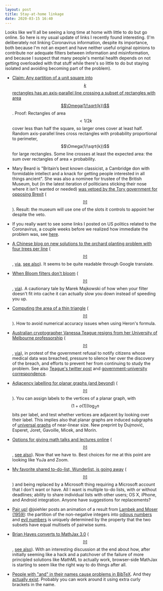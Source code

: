 ```yaml
---
layout: post
title: Stay-at-home linkage
date: 2020-03-15 16:40
---
```

Looks like we'll all be seeing a long time at home with little to do but go online. So here is my usual update of links I recently found interesting. (I'm deliberately not linking Coronavirus information, despite its importance, both because I'm not an expert and have neither useful original opinions to contribute nor adequate filters between information and misinformation, and because I suspect that many people's mental health depends on not getting overloaded with that stuff while there's so little to do but staying isolated and avoiding becoming part of the problem).

* [Claim: Any partition of a unit square into $$k$$ rectangles has an axis-parallel line crossing a subset of rectangles with area $$\Omega(1/\sqrt{k})$$](https://mathstodon.xyz/@11011110/103750490648260310). Proof: Rectangles of area $$\lt 1/2k$$ cover less than half the square, so larger ones cover at least half. Random axis-parallel lines cross rectangles with probability proportional to perimeter, $$\Omega(1/\sqrt{k})$$ for large rectangles. Some line crosses at least the expected area: the sum over rectangles of area × probability.

* Mary Beard is "Britain’s best known classicist, a Cambridge don with formidable intellect and a knack for getting people interested in all things ancient". She was also a nominee for trustee of the British Museum, but (in the latest iteration of politicians sticking their nose where it isn't wanted or needed) [was vetoed by the Tory government for opposing Brexit](https://www.theguardian.com/books/2020/mar/01/british-museum-put-mary-beard-on-the-board-despite-downing-st-veto) ([$$\mathbb{M}$$](https://mathstodon.xyz/@11011110/103756819167366612)). Result: the museum will use one of the slots it controls to appoint her despite the veto.

* If you really want to see some links I posted on US politics related to the Coronavirus, a couple weeks before we realized how immediate the problem was, see [here](https://mathstodon.xyz/@11011110/103763260041701547).

* [A Chinese blog on new solutions to the orchard planting problem with four trees per line](https://emathgroup.github.io/blog/orchard-planting-problem) ([$$\mathbb{M}$$](https://mathstodon.xyz/@11011110/103769258677244712), [via](http://www.mathpuzzle.com/), [see also](https://en.wikipedia.org/wiki/Orchard-planting_problem)). It seems to be quite readable through Google translate.

* [When Bloom filters don't bloom](https://blog.cloudflare.com/when-bloom-filters-dont-bloom/) ([$$\mathbb{M}$$](https://mathstodon.xyz/@11011110/103774986303898695), [via](https://news.ycombinator.com/item?id=22463979)). A cautionary tale by Marek Majkowski of how when your filter doesn't fit into cache it can actually slow you down instead of speeding you up.

* [Computing the area of a thin triangle](https://www.johndcook.com/blog/2020/02/27/numerical-heron/) ([$$\mathbb{M}$$](https://mathstodon.xyz/@jsiehler/103765201263486902)). How to avoid numerical accuracy issues when using Heron's formula.

* [Australian cryptographer Vanessa Teague resigns from her University of Melbourne professorship](https://www.theguardian.com/australia-news/2020/mar/08/melbourne-professor-quits-after-health-department-pressures-her-over-data-breach) ([$$\mathbb{M}$$](https://mathstodon.xyz/@11011110/103785134816639696), [via](https://news.ycombinator.com/item?id=22515193)), in protest of the government refusal to notify citizens whose medical data was breached, pressure to silence her over the discovery of the breach, and efforts to prevent her from continuing to study the problem. See also [Teague's twitter post](https://twitter.com/VTeagueAus/status/1233241830994481152) and [government-university correspondence](https://www.righttoknow.org.au/request/correspondence_on_re_identificat).

* [Adjacency labelling for planar graphs (and beyond)](https://arxiv.org/abs/2003.04280) ([$$\mathbb{M}$$](https://mathstodon.xyz/@patmorin/103796330052092318)). You can assign labels to the vertices of a planar graph, with $$\bigl(1+o(1)\bigr)\log_2 n$$ bits per label, and test whether vertices are adjacent by looking over their label. This implies also that planar graphs are induced subgraphs of [universal graphs](https://en.wikipedia.org/wiki/Universal_graph) of near-linear size. New preprint by Dujmović, Esperet, Joret, Gavoille, Micek, and Morin.

* [Options for giving math talks and lectures online](https://terrytao.wordpress.com/2020/03/10/options-for-giving-math-talks-and-lectures-online/) ([$$\mathbb{M}$$](https://mathstodon.xyz/@11011110/103800856267350730), [see also](https://erikdemaine.org/classes/recording/)). Now that we have to. Best choices for me at this point are looking like YuJa and Zoom.

* [My favorite shared to-do-list, Wunderlist, is going away](https://www.wunderlist.com/blog/join-us-on-our-new-journey/) ([$$\mathbb{M}$$](https://mathstodon.xyz/@11011110/103810987800264328)) and being replaced by a Microsoft thing requiring a Microsoft account that I don't want or have. All I want is multiple to-do lists, with or without deadlines; ability to share individual lists with other users; OS X, iPhone, and Android integration. Anyone have suggestions for replacements?

* [Pair up!](https://mathstodon.xyz/@jsiehler/103810743052286323) @jsiehler posts an animation of a result from [Lambek and Moser (1959)](https://doi.org/10.4153%2FCMB-1959-013-x): the partition of the non-negative integers into [odious numbers](https://en.wikipedia.org/wiki/Odious_number) and [evil numbers](https://en.wikipedia.org/wiki/Evil_number) is uniquely determined by the property that the two subsets have equal multisets of pairwise sums.

* [Brian Hayes converts to MathJax 3.0](http://bit-player.org/2020/mathjax-turns-3-0) ([$$\mathbb{M}$$](https://mathstodon.xyz/@11011110/103825076990194154), [see also](https://news.ycombinator.com/item?id=22582343)). With an interesting discussion at the end about how, after initially seeming like a hack and a patchover of the failure of more principled solutions like MathML to actually work, browser-side MathJax is starting to seem like the right way to do things after all.

* [People with "and" in their names cause problems in BibTeX](https://mathstodon.xyz/@kimreece/103812593467637467). And they [actually exist](https://en.wikipedia.org/wiki/Alex_And). Probably you can work around it using extra curly brackets in the name.